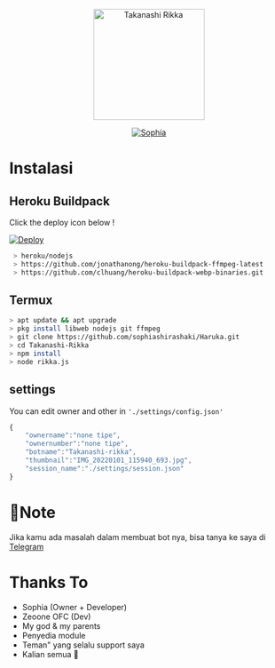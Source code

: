 <p align="center">
<img src="https://github.com/sophiashirashaki/Takanashi-Rikka/blob/v1/settings/IMG_20220101_115940_693.jpg" alt="Takanashi Rikka" width="200"/>

<p align="center">
    <a href="https://sophiashirashaki.github.io">
        <img
            src="https://readme-typing-svg.herokuapp.com?size=15&width=280&lines=Thanks+for+using+Takanashi+Rikka+Bot+❤️"
            alt="Sophia"
        />
    </a>
</p>

# Instalasi
## Heroku Buildpack

Click the deploy icon below !

[![Deploy](https://www.herokucdn.com/deploy/button.svg)](https://heroku.com/deploy?template=https://github.com/sophiashirashaki/Takanashi-rikka)

```bash
 > heroku/nodejs
 > https://github.com/jonathanong/heroku-buildpack-ffmpeg-latest
 > https://github.com/clhuang/heroku-buildpack-webp-binaries.git
```

## Termux
```bash
> apt update && apt upgrade
> pkg install libweb nodejs git ffmpeg
> git clone https://github.com/sophiashirashaki/Haruka.git
> cd Takanashi-Rikka
> npm install
> node rikka.js
```

## settings
You can edit owner and other in `'./settings/config.json'`

```ts
{
	"ownername":"none tipe",
	"ownernumber":"none tipe",
	"botname":"Takanashi-rikka",
	"thumbnail":"IMG_20220101_115940_693.jpg",
	"session_name":"./settings/session.json"
}
```
# 📍Note
Jika kamu ada masalah dalam membuat bot nya, bisa tanya ke saya di [Telegram](https://t.me/erosei_1)

# Thanks To
- Sophia (Owner + Developer)
- Zeoone OFC (Dev)
- My god & my parents
- Penyedia module
- Teman" yang selalu support saya
- Kalian semua 🛐
